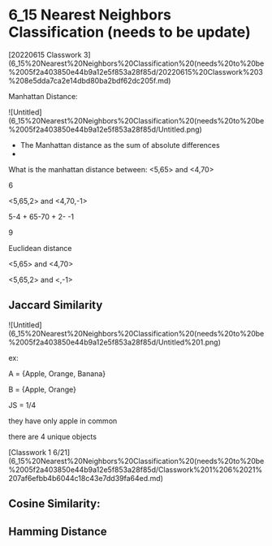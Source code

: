 # 6_15 Nearest Neighbors Classification (needs to be update)

[20220615 Classwork 3](6_15%20Nearest%20Neighbors%20Classification%20(needs%20to%20be%2005f2a403850e44b9a12e5f853a28f85d/20220615%20Classwork%203%208e5dda7ca2e14dbd80ba2bdf62dc205f.md)

Manhattan Distance:

![Untitled](6_15%20Nearest%20Neighbors%20Classification%20(needs%20to%20be%2005f2a403850e44b9a12e5f853a28f85d/Untitled.png)

- The Manhattan distance as the sum of absolute differences
- 

What is the manhattan distance between:
<5,65> and <4,70>

6

<5,65,2> and <4,70,-1>

5-4 + 65-70 + 2- -1

9

Euclidean distance

<5,65> and <4,70>

<5,65,2> and <,-1>

## Jaccard Similarity

![Untitled](6_15%20Nearest%20Neighbors%20Classification%20(needs%20to%20be%2005f2a403850e44b9a12e5f853a28f85d/Untitled%201.png)

ex:

A = {Apple, Orange, Banana}

B = {Apple, Orange}

JS = 1/4 

they have only apple in common

there are 4 unique objects

[Classwork 1 6/21](6_15%20Nearest%20Neighbors%20Classification%20(needs%20to%20be%2005f2a403850e44b9a12e5f853a28f85d/Classwork%201%206%2021%207af6efbb4b6044c18c43e7dd39fa64ed.md)

## Cosine Similarity:

## Hamming Distance